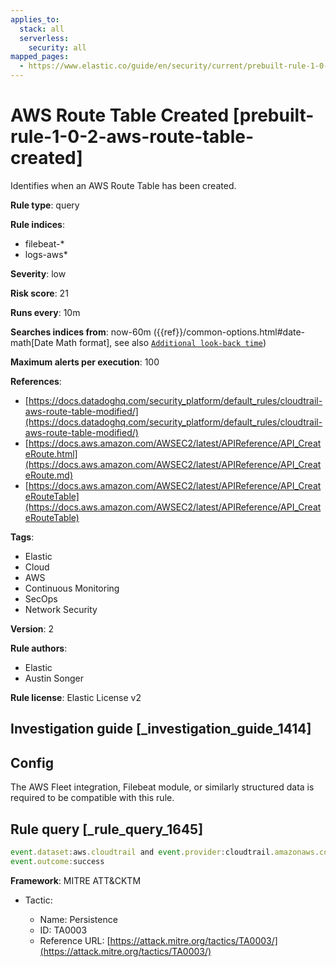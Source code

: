 ```yaml
---
applies_to:
  stack: all
  serverless:
    security: all
mapped_pages:
  - https://www.elastic.co/guide/en/security/current/prebuilt-rule-1-0-2-aws-route-table-created.html
---
```


# AWS Route Table Created [prebuilt-rule-1-0-2-aws-route-table-created]

Identifies when an AWS Route Table has been created.

**Rule type**: query

**Rule indices**:

* filebeat-*
* logs-aws*

**Severity**: low

**Risk score**: 21

**Runs every**: 10m

**Searches indices from**: now-60m ({{ref}}/common-options.html#date-math[Date Math format], see also [`Additional look-back time`](docs-content://solutions/security/detect-and-alert/create-detection-rule.md#rule-schedule))

**Maximum alerts per execution**: 100

**References**:

* [https://docs.datadoghq.com/security_platform/default_rules/cloudtrail-aws-route-table-modified/](https://docs.datadoghq.com/security_platform/default_rules/cloudtrail-aws-route-table-modified/)
* [https://docs.aws.amazon.com/AWSEC2/latest/APIReference/API_CreateRoute.html](https://docs.aws.amazon.com/AWSEC2/latest/APIReference/API_CreateRoute.md)
* [https://docs.aws.amazon.com/AWSEC2/latest/APIReference/API_CreateRouteTable](https://docs.aws.amazon.com/AWSEC2/latest/APIReference/API_CreateRouteTable)

**Tags**:

* Elastic
* Cloud
* AWS
* Continuous Monitoring
* SecOps
* Network Security

**Version**: 2

**Rule authors**:

* Elastic
* Austin Songer

**Rule license**: Elastic License v2

## Investigation guide [_investigation_guide_1414]

## Config

The AWS Fleet integration, Filebeat module, or similarly structured data is required to be compatible with this rule.

## Rule query [_rule_query_1645]

```js
event.dataset:aws.cloudtrail and event.provider:cloudtrail.amazonaws.com and event.action:(CreateRoute or CreateRouteTable) and
event.outcome:success
```

**Framework**: MITRE ATT&CKTM

* Tactic:

    * Name: Persistence
    * ID: TA0003
    * Reference URL: [https://attack.mitre.org/tactics/TA0003/](https://attack.mitre.org/tactics/TA0003/)




